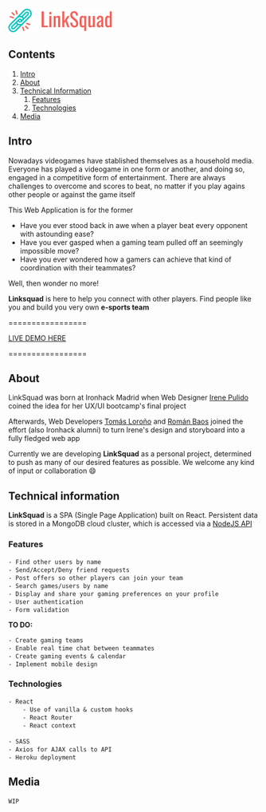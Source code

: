 ![app logo](./public/logo.png)

## Contents 

1. [Intro](#intro)
2. [About](#about)
3. [Technical Information](#technical-information)
    1. [Features](#features)
    2. [Technologies](#technologies)
4. [Media](#media)


## Intro

Nowadays videogames have stablished themselves as a household media. Everyone has played a videogame in one form or another, and doing so, engaged in a competitive form of entertainment. There are always challenges to overcome and scores to beat, no matter if you play agains other people or against the game itself

This Web  Application is for the former

- Have you ever stood back in awe when a player beat every opponent with astounding ease?
- Have you ever gasped when a gaming team pulled off an seemingly impossible move?
- Have you ever wondered how a gamers can achieve that kind of coordination with their teammates?

Well, then wonder no more!

**Linksquad** is here to help you connect with other players. Find people like you and build you very own **e-sports team**

=================

[LIVE DEMO HERE](https://link-squad.herokuapp.com/)

=================

## About

LinkSquad was born at Ironhack Madrid when Web Designer [Irene Pulido](https://www.linkedin.com/in/irene-pulido-soto/) coined the idea for her UX/UI bootcamp's final project

Afterwards, Web Developers [Tomás Loroño](https://www.github.com/TL-Garcia) and [Román Baos](https://www.github.com/Pumpelgit) joined the effort (also Ironhack alumni) to turn Irene's design and storyboard into a fully fledged web app

Currently we are developing **LinkSquad** as a personal project, determined to push as many of our desired features as possible. We welcome any kind of input or collaboration :smile:

## Technical information
**LinkSquad** is a SPA (Single Page Application) built on React. Persistent data is stored in a MongoDB cloud cluster, which is accessed via a [NodeJS API](https://github.com/Link-Squad/API_LinkSquad)

### Features 
    - Find other users by name
    - Send/Accept/Deny friend requests
    - Post offers so other players can join your team
    - Search games/users by name
    - Display and share your gaming preferences on your profile
    - User authentication
    - Form validation

**TO DO:**

    - Create gaming teams
    - Enable real time chat between teammates
    - Create gaming events & calendar
    - Implement mobile design

### Technologies 
    - React 
        - Use of vanilla & custom hooks
        - React Router
        - React context

    - SASS 
    - Axios for AJAX calls to API
    - Heroku deployment

## Media
    WIP

